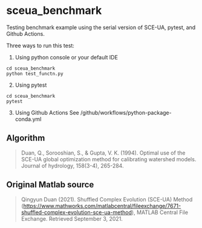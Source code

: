 # sceua_benchmark
Testing benchmark example using the serial version of SCE-UA, pytest, and Github Actions.

Three ways to run this test:
1. Using python console or your default IDE
```
cd sceua_benchmark
python test_functn.py
```
2. Using pytest
```
cd sceua_benchmark
pytest
```
3. Using Github Actions 
See /github/workflows/python-package-conda.yml

## Algorithm
> Duan, Q., Sorooshian, S., & Gupta, V. K. (1994). Optimal use of the SCE-UA global optimization method for calibrating watershed models. Journal of hydrology, 158(3-4), 265-284.

## Original Matlab source
> Qingyun Duan (2021). Shuffled Complex Evolution (SCE-UA) Method (https://www.mathworks.com/matlabcentral/fileexchange/7671-shuffled-complex-evolution-sce-ua-method), MATLAB Central File Exchange. Retrieved September 3, 2021.
